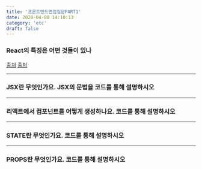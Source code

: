 ```yaml
---
title: '프론트앤드면접질문PART1'
date: 2020-04-08 14:10:13
category: 'etc'
draft: false
---
```


### React의 특징은 어떤 것들이 있나

<a class="source_link" href="https://blog.sonim1.com/113 [Kendrick's Blog]" target="_blank">출처</a>
<a class="source_link" href="https://gs.saro.me/dev?tn=428" target="_blank">출처</a>
<br>

---

### JSX란 무엇인가요. JSX의 문법을 코드를 통해 설명하시오

---

### 리액트에서 컴포넌트를 어떻게 생성하나요. 코드를 통해 설명하시오

---

### STATE란 무엇인가요. 코드를 통해 설명하시오

---

### PROPS란 무엇인가요. 코드를 통해 설명하시오
